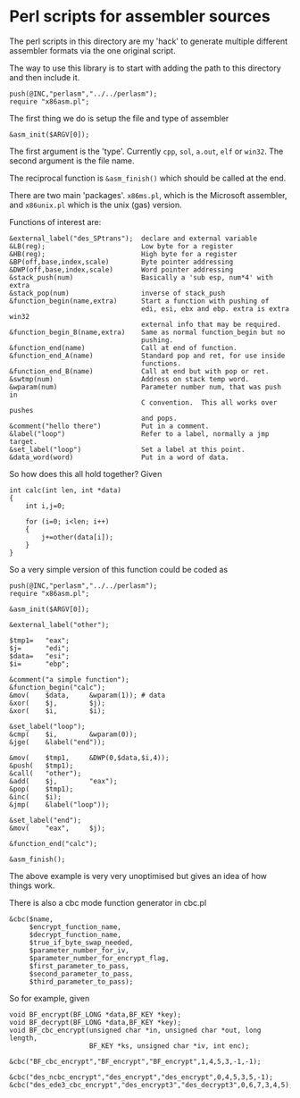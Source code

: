 Perl scripts for assembler sources
==================================

The perl scripts in this directory are my 'hack' to generate
multiple different assembler formats via the one original script.

The way to use this library is to start with adding the path to this directory
and then include it.

    push(@INC,"perlasm","../../perlasm");
    require "x86asm.pl";

The first thing we do is setup the file and type of assembler

    &asm_init($ARGV[0]);

The first argument is the 'type'.  Currently
`cpp`, `sol`, `a.out`, `elf` or `win32`.
The second argument is the file name.

The reciprocal function is
`&asm_finish()` which should be called at the end.

There are two main 'packages'. `x86ms.pl`, which is the Microsoft assembler,
and `x86unix.pl` which is the unix (gas) version.

Functions of interest are:

    &external_label("des_SPtrans");  declare and external variable
    &LB(reg);                        Low byte for a register
    &HB(reg);                        High byte for a register
    &BP(off,base,index,scale)        Byte pointer addressing
    &DWP(off,base,index,scale)       Word pointer addressing
    &stack_push(num)                 Basically a 'sub esp, num*4' with extra
    &stack_pop(num)                  inverse of stack_push
    &function_begin(name,extra)      Start a function with pushing of
                                     edi, esi, ebx and ebp. extra is extra win32
                                     external info that may be required.
    &function_begin_B(name,extra)    Same as normal function_begin but no
                                     pushing.
    &function_end(name)              Call at end of function.
    &function_end_A(name)            Standard pop and ret, for use inside
                                     functions.
    &function_end_B(name)            Call at end but with pop or ret.
    &swtmp(num)                      Address on stack temp word.
    &wparam(num)                     Parameter number num, that was push in
                                     C convention.  This all works over pushes
                                     and pops.
    &comment("hello there")          Put in a comment.
    &label("loop")                   Refer to a label, normally a jmp target.
    &set_label("loop")               Set a label at this point.
    &data_word(word)                 Put in a word of data.

So how does this all hold together?  Given

    int calc(int len, int *data)
    {
        int i,j=0;

        for (i=0; i<len; i++)
        {
            j+=other(data[i]);
        }
    }

So a very simple version of this function could be coded as

    push(@INC,"perlasm","../../perlasm");
    require "x86asm.pl";

    &asm_init($ARGV[0]);

    &external_label("other");

    $tmp1=   "eax";
    $j=      "edi";
    $data=   "esi";
    $i=      "ebp";

    &comment("a simple function");
    &function_begin("calc");
    &mov(    $data,     &wparam(1)); # data
    &xor(    $j,        $j);
    &xor(    $i,        $i);

    &set_label("loop");
    &cmp(    $i,        &wparam(0));
    &jge(    &label("end"));

    &mov(    $tmp1,     &DWP(0,$data,$i,4));
    &push(   $tmp1);
    &call(   "other");
    &add(    $j,        "eax");
    &pop(    $tmp1);
    &inc(    $i);
    &jmp(    &label("loop"));

    &set_label("end");
    &mov(    "eax",     $j);

    &function_end("calc");

    &asm_finish();

The above example is very very unoptimised but gives an idea of how
things work.

There is also a cbc mode function generator in cbc.pl

    &cbc($name,
         $encrypt_function_name,
         $decrypt_function_name,
         $true_if_byte_swap_needed,
         $parameter_number_for_iv,
         $parameter_number_for_encrypt_flag,
         $first_parameter_to_pass,
         $second_parameter_to_pass,
         $third_parameter_to_pass);

So for example, given

    void BF_encrypt(BF_LONG *data,BF_KEY *key);
    void BF_decrypt(BF_LONG *data,BF_KEY *key);
    void BF_cbc_encrypt(unsigned char *in, unsigned char *out, long length,
                        BF_KEY *ks, unsigned char *iv, int enc);

    &cbc("BF_cbc_encrypt","BF_encrypt","BF_encrypt",1,4,5,3,-1,-1);

    &cbc("des_ncbc_encrypt","des_encrypt","des_encrypt",0,4,5,3,5,-1);
    &cbc("des_ede3_cbc_encrypt","des_encrypt3","des_decrypt3",0,6,7,3,4,5);
